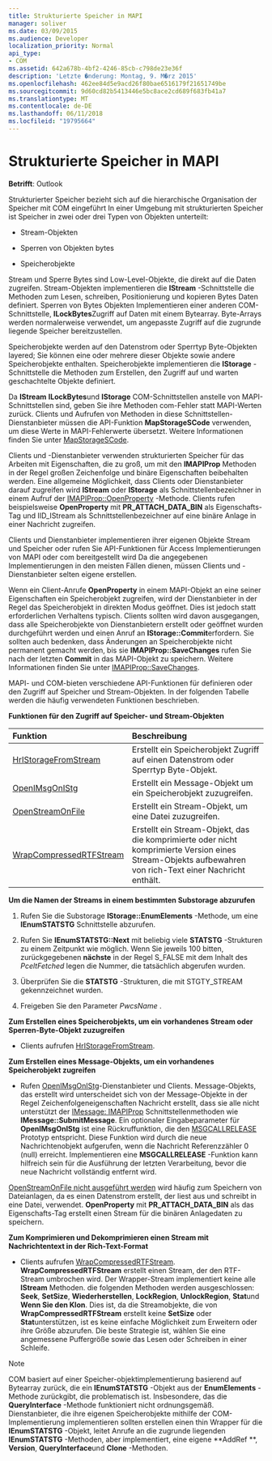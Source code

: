 ```yaml
---
title: Strukturierte Speicher in MAPI
manager: soliver
ms.date: 03/09/2015
ms.audience: Developer
localization_priority: Normal
api_type:
- COM
ms.assetid: 642a678b-4bf2-4246-85cb-c798de23e36f
description: 'Letzte �nderung: Montag, 9. M�rz 2015'
ms.openlocfilehash: 462ee84d5e9acd26f80bae6516179f21651749be
ms.sourcegitcommit: 9d60cd82b5413446e5bc8ace2cd689f683fb41a7
ms.translationtype: MT
ms.contentlocale: de-DE
ms.lasthandoff: 06/11/2018
ms.locfileid: "19795664"
---
```

# <a name="structured-storage-in-mapi"></a>Strukturierte Speicher in MAPI

  
  
**Betrifft**: Outlook 
  
Strukturierter Speicher bezieht sich auf die hierarchische Organisation der Speicher mit COM eingeführt In einer Umgebung mit strukturierten Speicher ist Speicher in zwei oder drei Typen von Objekten unterteilt: 
  
- Stream-Objekten
    
- Sperren von Objekten bytes
    
- Speicherobjekte
    
Stream und Sperre Bytes sind Low-Level-Objekte, die direkt auf die Daten zugreifen. Stream-Objekten implementieren die **IStream** -Schnittstelle die Methoden zum Lesen, schreiben, Positionierung und kopieren Bytes Daten definiert. Sperren von Bytes Objekten Implementieren einer anderen COM-Schnittstelle, **ILockBytes**Zugriff auf Daten mit einem Bytearray. Byte-Arrays werden normalerweise verwendet, um angepasste Zugriff auf die zugrunde liegende Speicher bereitzustellen.
  
Speicherobjekte werden auf den Datenstrom oder Sperrtyp Byte-Objekten layered; Sie können eine oder mehrere dieser Objekte sowie andere Speicherobjekte enthalten. Speicherobjekte implementieren die **IStorage** -Schnittstelle die Methoden zum Erstellen, den Zugriff auf und warten geschachtelte Objekte definiert. 
  
Da **IStream** **ILockBytes**und **IStorage** COM-Schnittstellen anstelle von MAPI-Schnittstellen sind, geben Sie ihre Methoden com-Fehler statt MAPI-Werten zurück. Clients und Aufrufen von Methoden in diese Schnittstellen-Dienstanbieter müssen die API-Funktion **MapStorageSCode** verwenden, um diese Werte in MAPI-Fehlerwerte übersetzt. Weitere Informationen finden Sie unter [MapStorageSCode](mapstoragescode.md).
  
Clients und -Dienstanbieter verwenden strukturierten Speicher für das Arbeiten mit Eigenschaften, die zu groß, um mit den **IMAPIProp** Methoden in der Regel großen Zeichenfolge und binäre Eigenschaften beibehalten werden. Eine allgemeine Möglichkeit, dass Clients oder Dienstanbieter darauf zugreifen wird **IStream** oder **IStorage** als Schnittstellenbezeichner in einem Aufruf der [IMAPIProp::OpenProperty](imapiprop-openproperty.md) -Methode. Clients rufen beispielsweise **OpenProperty** mit **PR_ATTACH_DATA_BIN** als Eigenschafts-Tag und IID_IStream als Schnittstellenbezeichner auf eine binäre Anlage in einer Nachricht zugreifen. 
  
Clients und Dienstanbieter implementieren ihrer eigenen Objekte Stream und Speicher oder rufen Sie API-Funktionen für Access Implementierungen von MAPI oder com bereitgestellt wird Da die angegebenen Implementierungen in den meisten Fällen dienen, müssen Clients und -Dienstanbieter selten eigene erstellen. 
  
Wenn ein Client-Anrufe **OpenProperty** in einem MAPI-Objekt an eine seiner Eigenschaften ein Speicherobjekt zugreifen, wird der Dienstanbieter in der Regel das Speicherobjekt in direkten Modus geöffnet. Dies ist jedoch statt erforderlichen Verhaltens typisch. Clients sollten wird davon ausgegangen, dass alle Speicherobjekte von Dienstanbietern erstellt oder geöffnet wurden durchgeführt werden und einen Anruf an **IStorage::Commit**erfordern. Sie sollten auch bedenken, dass Änderungen an Speicherobjekte nicht permanent gemacht werden, bis sie **IMAPIProp::SaveChanges** rufen Sie nach der letzten **Commit** in das MAPI-Objekt zu speichern. Weitere Informationen finden Sie unter [IMAPIProp::SaveChanges](imapiprop-savechanges.md).
  
MAPI- und COM-bieten verschiedene API-Funktionen für definieren oder den Zugriff auf Speicher und Stream-Objekten. In der folgenden Tabelle werden die häufig verwendeten Funktionen beschrieben.
  
**Funktionen für den Zugriff auf Speicher- und Stream-Objekten**

|**Funktion**|**Beschreibung**|
|:-----|:-----|
|[HrIStorageFromStream](hristoragefromstream.md) <br/> |Erstellt ein Speicherobjekt Zugriff auf einen Datenstrom oder Sperrtyp Byte-Objekt.  <br/> |
|[OpenIMsgOnIStg](openimsgonistg.md) <br/> |Erstellt ein Message-Objekt um ein Speicherobjekt zuzugreifen.  <br/> |
|[OpenStreamOnFile](openstreamonfile.md) <br/> |Erstellt ein Stream-Objekt, um eine Datei zuzugreifen.  <br/> |
|[WrapCompressedRTFStream](wrapcompressedrtfstream.md) <br/> |Erstellt ein Stream-Objekt, das die komprimierte oder nicht komprimierte Version eines Stream-Objekts aufbewahren von rich-Text einer Nachricht enthält.  <br/> |
   
 **Um die Namen der Streams in einem bestimmten Substorage abzurufen**
  
1. Rufen Sie die Substorage **IStorage::EnumElements** -Methode, um eine **IEnumSTATSTG** Schnittstelle abzurufen. 
    
2. Rufen Sie **IEnumSTATSTG::Next** mit beliebig viele **STATSTG** -Strukturen zu einem Zeitpunkt wie möglich. Wenn Sie jeweils 100 bitten, zurückgegebenen **nächste** in der Regel S_FALSE mit dem Inhalt des _PceltFetched_ legen die Nummer, die tatsächlich abgerufen wurden. 
    
3. Überprüfen Sie die **STATSTG** -Strukturen, die mit STGTY_STREAM gekennzeichnet wurden. 
    
4. Freigeben Sie den Parameter _PwcsName_ . 
    
 **Zum Erstellen eines Speicherobjekts, um ein vorhandenes Stream oder Sperren-Byte-Objekt zuzugreifen**
  
- Clients aufrufen [HrIStorageFromStream](hristoragefromstream.md). 
    
 **Zum Erstellen eines Message-Objekts, um ein vorhandenes Speicherobjekt zugreifen**
  
- Rufen [OpenIMsgOnIStg](openimsgonistg.md)-Dienstanbieter und Clients. Message-Objekts, das erstellt wird unterscheidet sich von der Message-Objekte in der Regel Zeichenfolgeneigenschaften Nachricht erstellt, dass sie alle nicht unterstützt der [IMessage: IMAPIProp](imessageimapiprop.md) Schnittstellenmethoden wie **IMessage::SubmitMessage**. Ein optionaler Eingabeparameter für **OpenIMsgOnIStg** ist eine Rückruffunktion, die den [MSGCALLRELEASE](msgcallrelease.md) Prototyp entspricht. Diese Funktion wird durch die neue Nachrichtenobjekt aufgerufen, wenn die Nachricht Referenzzähler 0 (null) erreicht. Implementieren eine **MSGCALLRELEASE** -Funktion kann hilfreich sein für die Ausführung der letzten Verarbeitung, bevor die neue Nachricht vollständig entfernt wird. 
    
[OpenStreamOnFile nicht ausgeführt werden](openstreamonfile.md) wird häufig zum Speichern von Dateianlagen, da es einen Datenstrom erstellt, der liest aus und schreibt in eine Datei, verwendet. **OpenProperty** mit **PR_ATTACH_DATA_BIN** als das Eigenschafts-Tag erstellt einen Stream für die binären Anlagedaten zu speichern. 
  
 **Zum Komprimieren und Dekomprimieren einen Stream mit Nachrichtentext in der Rich-Text-Format**
  
- Clients aufrufen [WrapCompressedRTFStream](wrapcompressedrtfstream.md). **WrapCompressedRTFStream** erstellt einen Stream, der den RTF-Stream umbrochen wird. Der Wrapper-Stream implementiert keine alle **IStream** Methoden. die folgenden Methoden werden ausgeschlossen: **Seek**, **SetSize**, **Wiederherstellen**, **LockRegion**, **UnlockRegion**, **Stat**und **Wenn Sie den Klon**. Dies ist, da die Streamobjekte, die von **WrapCompressedRTFStream** erstellt keine **SetSize** oder **Stat**unterstützen, ist es keine einfache Möglichkeit zum Erweitern oder ihre Größe abzurufen. Die beste Strategie ist, wählen Sie eine angemessene Puffergröße sowie das Lesen oder Schreiben in einer Schleife.
    
> [!NOTE]
> COM basiert auf einer Speicher-objektimplementierung basierend auf Bytearray zurück, die ein **IEnumSTATSTG** -Objekt aus der **EnumElements** -Methode zurückgibt, die problematisch ist. Insbesondere, das die **QueryInterface** -Methode funktioniert nicht ordnungsgemäß. Dienstanbieter, die ihre eigenen Speicherobjekte mithilfe der COM-Implementierung implementieren sollten erstellen einen thin Wrapper für die **IEnumSTATSTG** -Objekt, leitet Anrufe an die zugrunde liegenden **IEnumSTATSTG** -Methoden, aber implementiert, eine eigene **AddRef **, **Version**, **QueryInterface**und **Clone** -Methoden. 
  

